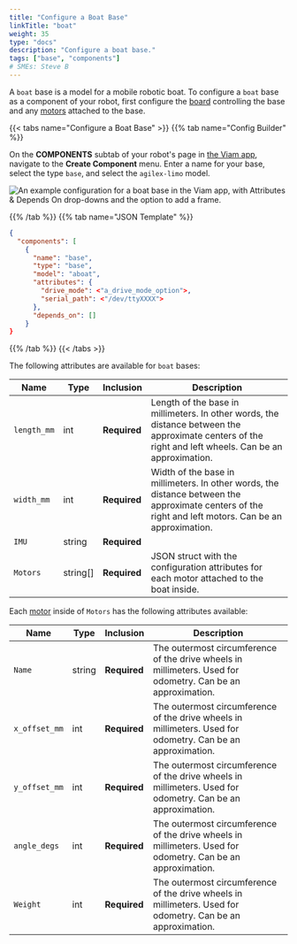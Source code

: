 ```yaml
---
title: "Configure a Boat Base"
linkTitle: "boat"
weight: 35
type: "docs"
description: "Configure a boat base."
tags: ["base", "components"]
# SMEs: Steve B
---
```


A `boat` base is a model for a mobile robotic boat.
To configure a `boat` base as a component of your robot, first configure the [board](/components/board/) controlling the base and any [motors](/components/motor/) attached to the base.

{{< tabs name="Configure a Boat Base" >}}
{{% tab name="Config Builder" %}}

On the **COMPONENTS** subtab of your robot's page in [the Viam app](https://app.viam.com), navigate to the **Create Component** menu.
Enter a name for your base, select the type `base`, and select the `agilex-limo` model.

<img src="../img/agilex-limo-ui-config.png" alt="An example configuration for a boat base in the Viam app, with Attributes & Depends On drop-downs and the option to add a frame." style="max-width:900px"/>

{{% /tab %}}
{{% tab name="JSON Template" %}}

```json {class="line-numbers linkable-line-numbers"}
{
  "components": [
    {
      "name": "base",
      "type": "base",
      "model": "aboat",
      "attributes": {
        "drive_mode": <"a_drive_mode_option">,
        "serial_path": <"/dev/ttyXXXX">
      },
      "depends_on": []
    }
}
```
{{% /tab %}}
{{< /tabs >}}

The following attributes are available for `boat` bases:

| Name | Type | Inclusion | Description |
| ---- | ---- | --------- | ----------- |
| `length_mm` | int | **Required** | Length of the base in millimeters. In other words, the distance between the approximate centers of the right and left wheels. Can be an approximation. |
| `width_mm` | int | **Required** | Width of the base in millimeters. In other words, the distance between the approximate centers of the right and left motors. Can be an approximation. |
| `IMU` | string | **Required** |  |
| `Motors` | string[] | **Required** | JSON struct with the configuration attributes for each motor attached to the boat inside. |

Each [motor](/components/motor/) inside of `Motors` has the following attributes available:

| Name | Type | Inclusion | Description |
| ---- | ---- | --------- | ----------- |
| `Name` | string | **Required** | The outermost circumference of the drive wheels in millimeters. Used for odometry. Can be an approximation. |
| `x_offset_mm` | int | **Required** | The outermost circumference of the drive wheels in millimeters. Used for odometry. Can be an approximation. |
| `y_offset_mm` | int | **Required** | The outermost circumference of the drive wheels in millimeters. Used for odometry. Can be an approximation. |
| `angle_degs` | int | **Required** | The outermost circumference of the drive wheels in millimeters. Used for odometry. Can be an approximation. |
| `Weight` | int | **Required** | The outermost circumference of the drive wheels in millimeters. Used for odometry. Can be an approximation. |
